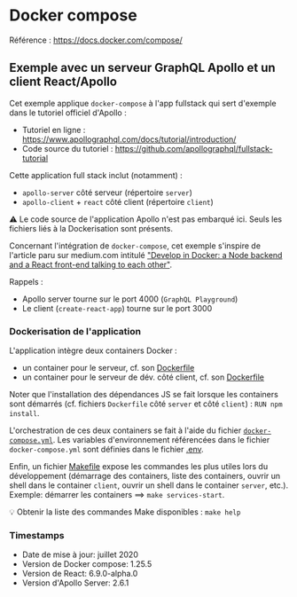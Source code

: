 # Docker compose

Référence : https://docs.docker.com/compose/

## Exemple avec un serveur GraphQL Apollo et un client React/Apollo

Cet exemple applique `docker-compose` à l'app fullstack qui sert d'exemple dans le tutoriel officiel d'Apollo :

* Tutoriel en ligne : https://www.apollographql.com/docs/tutorial/introduction/
* Code source du tutoriel : https://github.com/apollographql/fullstack-tutorial

Cette application full stack inclut (notamment) :

* `apollo-server` côté serveur (répertoire `server`)
* `apollo-client` + `react` côté client (répertoire `client`)

⚠️ Le code source de l'application Apollo n'est pas embarqué ici. Seuls les fichiers liés à la Dockerisation sont présents.

Concernant l'intégration de `docker-compose`, cet exemple s'inspire de l'article paru sur medium.com intitulé ["Develop in Docker: a Node backend and a React front-end talking to each other"](https://medium.com/@xiaolishen/develop-in-docker-a-node-backend-and-a-react-front-end-talking-to-each-other-5c522156f634).

Rappels :

* Apollo server tourne sur le port 4000 (`GraphQL Playground`)
* Le client (`create-react-app`) tourne sur le port 3000

### Dockerisation de l'application

L'application intègre deux containers Docker :

- un container pour le serveur, cf. son [Dockerfile](apollo-server-react/server/Dockerfile)
- un container pour le serveur de dév. côté client, cf. son [Dockerfile](apollo-server-react/client/Dockerfile)

Noter que l'installation des dépendances JS se fait lorsque les containers sont démarrés (cf. fichiers `Dockerfile` côté `server` et côté `client`) : `RUN npm install`.

L'orchestration de ces deux containers se fait à l'aide du fichier [`docker-compose.yml`](apollo-server-react/docker-compose.yml). Les variables d'environnement référencées dans le fichier `docker-compose.yml` sont définies dans le fichier [.env](apollo-server-react/.env).

Enfin, un fichier [Makefile](apollo-server-react/Makefile) expose les commandes les plus utiles lors du développement (démarrage des containers, liste des containers, ouvrir un shell dans le container `client`, ouvrir un shell dans le container `server`, etc.). Exemple: démarrer les containers ==> `make services-start`.

💡 Obtenir la liste des commandes Make disponibles : `make help`

### Timestamps

- Date de mise à jour: juillet 2020
- Version de Docker compose: 1.25.5
- Version de React: 6.9.0-alpha.0
- Version d'Apollo Server: 2.6.1
